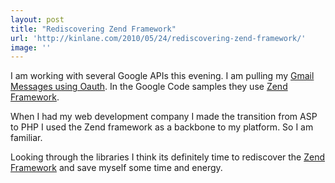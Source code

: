 ```yaml
---
layout: post
title: "Rediscovering Zend Framework"
url: 'http://kinlane.com/2010/05/24/rediscovering-zend-framework/'
image: ''
---
```


I am working with several Google APIs this evening. I am pulling my [Gmail Messages using Oauth][1]. In the Google Code samples they use [Zend Framework][2].

When I had my web development company I made the transition from ASP to PHP I used the Zend framework as a backbone to my platform. So I am familiar.

Looking through the libraries I think its definitely time to rediscover the [Zend Framework][2] and save myself some time and energy.

   [1]: http://code.google.com/apis/gmail/oauth/code.html
   [2]: http://framework.zend.com
